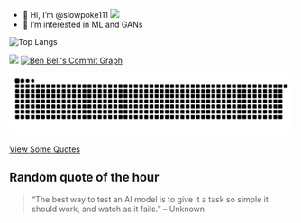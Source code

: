 - 👋 Hi, I’m @slowpoke111 ![](https://komarev.com/ghpvc/?username=slowpoke111)
- 👀 I’m interested in ML and GANs


![Top Langs](https://github-readme-stats.vercel.app/api/top-langs/?username=slowpoke111&langs_count=12)

[![ ](https://github-profile-trophy.vercel.app/?username=slowpoke111&theme=onedark)](https://github.com/ryo-ma/github-profile-trophy)
[![Ben Bell's Commit Graph](https://github-readme-activity-graph.vercel.app/graph?username=slowpoke111&theme=github-compact&hide_border=true&days=40)](https://github.com/ashutosh00710/github-readme-activity-graph)

<picture>
  <source media="(prefers-color-scheme: dark)" srcset="https://raw.githubusercontent.com/slowpoke111/slowpoke111/output/github-snake-dark.svg">
  <source media="(prefers-color-scheme: light)" srcset="https://raw.githubusercontent.com/slowpoke111/slowpoke111/output/github-snake.svg">
  <img alt="GitHub Contribution Snake" src="https://raw.githubusercontent.com/slowpoke111/slowpoke111/output/github-snake.svg">
</picture>


[View Some Quotes](https://slowpoke111.github.io/slowpoke111/)  
## Random quote of the hour
> “The best way to test an AI model is to give it a task so simple it should work, and watch as it fails.” – Unknown


